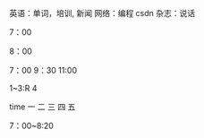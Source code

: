英语：单词，培训, 新闻
网络：编程 csdn
杂志：说话

7：00

8：00



7：00    9：30
11:00

1~3:R
4


time                一                二                  三                    四                     五

7：00~8:20
		   
		   
		 

